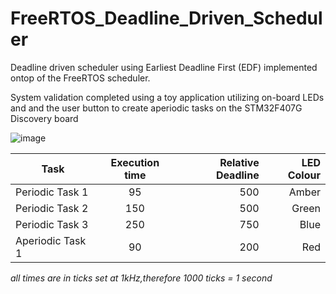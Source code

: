 # FreeRTOS_Deadline_Driven_Scheduler
Deadline driven scheduler using Earliest Deadline First (EDF) implemented ontop of the FreeRTOS scheduler.

System validation completed using a toy application utilizing on-board LEDs and and the user button to create aperiodic tasks on the STM32F407G Discovery board

![image](test1.gif)

| Task     | Execution time         | Relative Deadline  | LED Colour   |
| ------------- |:-------------:| -----:| -----:|
| Periodic Task 1 | 95 | 500 | Amber   |
| Periodic Task 2 | 150 |   500 |  Green |
| Periodic Task 3 | 250     |    750 |  Blue  |
| Aperiodic Task 1 | 90     | 200   | Red |

*all times are in ticks set at 1kHz,therefore 1000 ticks = 1 second*

